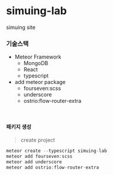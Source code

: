 # simuing-lab
simuing site
<br/>

### 기술스택
- Meteor Framework
  - MongoDB
  - React
  - typescript
- add meteor package
  - fourseven:scss
  - underscore
  - ostrio:flow-router-extra
<br/>

#### 패키지 생성
> create project
``` javascript 
meteor create --typescript simuing-lab
meteor add fourseven:scss
meteor add underscore
meteor add ostrio:flow-router-extra
```

